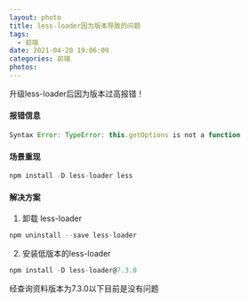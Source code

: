 ```yaml
---
layout: photo
title: less-loader因为版本导致的问题
tags:
  - 前端
date: 2021-04-20 19:06:09
categories: 前端
photos:
---
```

升级less-loader后因为版本过高报错！
<!--more-->
#### 报错信息
```javascript
Syntax Error: TypeError: this.getOptions is not a function
```
#### 场景重现
```javascript
npm install -D less-loader less
```
#### 解决方案
1. 卸载 less-loader
```javascript
npm uninstall --save less-loader
```
2. 安装低版本的less-loader
```javascript
npm install -D less-loader@7.3.0
```
经查询资料版本为7.3.0以下目前是没有问题

